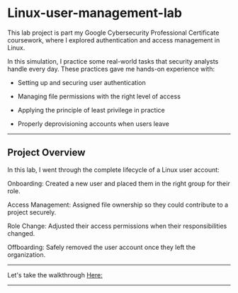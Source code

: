 # Linux-user-management-lab

This lab project is part my Google Cybersecurity Professional Certificate coursework, where I explored authentication and access management in Linux.

In this simulation, I practice some real-world tasks that security analysts handle every day. These practices gave me hands-on experience with:

- Setting up and securing user authentication

- Managing file permissions with the right level of access

- Applying the principle of least privilege in practice

- Properly deprovisioning accounts when users leave

---

## Project Overview

In this lab, I went through the complete lifecycle of a Linux user account:

Onboarding: Created a new user and placed them in the right group for their role.

Access Management: Assigned file ownership so they could contribute to a project securely.

Role Change: Adjusted their access permissions when their responsibilities changed.

Offboarding: Safely removed the user account once they left the organization.

---

Let's take the walkthrough [Here:]()

---
